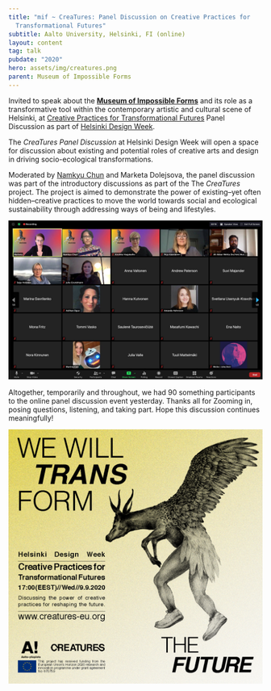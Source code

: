 ```yaml
---
title: "mif ~ CreaTures: Panel Discussion on Creative Practices for
  Transformational Futures"
subtitle: Aalto University, Helsinki, FI (online)
layout: content
tag: talk
pubdate: "2020"
hero: assets/img/creatures.png
parent: Museum of Impossible Forms
---
```

Invited to speak about the **[Museum of Impossible Forms](https://www.facebook.com/impossibleforms/?__cft__[0]=AZWfW_W0tCwUBowgySg3pWz-QK23UT_9WvQjm95qNrAHwHSFpBjPo-LId67prZUxqgKhT3wwg6DMbi99BVA5vbLsp8BzWGKn4ts1moZuGYUjkoy2EnNctUoOMNxg03ByglKJrdENkFog7Q0Ui6kYuz7xmFJyPx1Oudh9SgrW_ukYr0f_NnB__2CbIjXnIm_BwCs&__tn__=kK-R)** and its role as a transformative tool within the contemporary artistic and cultural scene of Helsinki, at [Creative Practices for Transformational Futures](https://www.facebook.com/creaturesEu/?__cft__[0]=AZWfW_W0tCwUBowgySg3pWz-QK23UT_9WvQjm95qNrAHwHSFpBjPo-LId67prZUxqgKhT3wwg6DMbi99BVA5vbLsp8BzWGKn4ts1moZuGYUjkoy2EnNctUoOMNxg03ByglKJrdENkFog7Q0Ui6kYuz7xmFJyPx1Oudh9SgrW_ukYr0f_NnB__2CbIjXnIm_BwCs&__tn__=kK-R) Panel Discussion as part of [Helsinki Design Week](https://www.facebook.com/HelsinkiDesignWeek/?__cft__[0]=AZWfW_W0tCwUBowgySg3pWz-QK23UT_9WvQjm95qNrAHwHSFpBjPo-LId67prZUxqgKhT3wwg6DMbi99BVA5vbLsp8BzWGKn4ts1moZuGYUjkoy2EnNctUoOMNxg03ByglKJrdENkFog7Q0Ui6kYuz7xmFJyPx1Oudh9SgrW_ukYr0f_NnB__2CbIjXnIm_BwCs&__tn__=kK-R).

The *CreaTures Panel Discussion* at Helsinki Design Week will open a space for discussion about existing and potential roles of creative arts and design in driving socio-ecological transformations. 

Moderated by [Namkyu Chun](https://www.facebook.com/namkyu.chun?__cft__[0]=AZWfW_W0tCwUBowgySg3pWz-QK23UT_9WvQjm95qNrAHwHSFpBjPo-LId67prZUxqgKhT3wwg6DMbi99BVA5vbLsp8BzWGKn4ts1moZuGYUjkoy2EnNctUoOMNxg03ByglKJrdENkFog7Q0Ui6kYuz7xmFJyPx1Oudh9SgrW_ukYr0f_NnB__2CbIjXnIm_BwCs&__tn__=-]K-R) and Marketa Dolejsova, the panel discussion was part of the introductory discussions as part of the The *CreaTures* project. The project is aimed to demonstr​ate the power of existing–yet often hidden–creative practices to move the world towards social and ecological sustainability through addressing ways of being and lifestyles.



![](assets/img/creatures-discussion.jpg)

Altogether, temporarily and throughout, we had 90 something participants to the online panel discussion event yesterday. Thanks all for Zooming in, posing questions, listening, and taking part. Hope this discussion continues meaningfully!

![](assets/img/creatures.png)